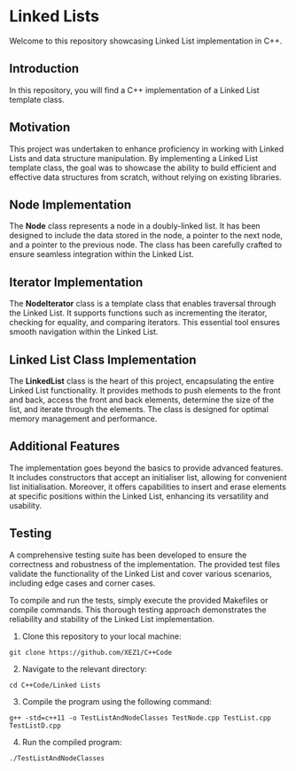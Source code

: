# Linked Lists

Welcome to this repository showcasing Linked List implementation in C++. 

## Introduction

In this repository, you will find a C++ implementation of a Linked List template class. 

## Motivation

This project was undertaken to enhance proficiency in working with Linked Lists and data structure manipulation. By implementing a Linked List template class, the goal was to showcase the ability to build efficient and effective data structures from scratch, without relying on existing libraries.

## Node Implementation

The **Node** class represents a node in a doubly-linked list. It has been designed to include the data stored in the node, a pointer to the next node, and a pointer to the previous node. The class has been carefully crafted to ensure seamless integration within the Linked List.

## Iterator Implementation

The **NodeIterator** class is a template class that enables traversal through the Linked List. It supports functions such as incrementing the iterator, checking for equality, and comparing iterators. This essential tool ensures smooth navigation within the Linked List.

## Linked List Class Implementation

The **LinkedList** class is the heart of this project, encapsulating the entire Linked List functionality. It provides methods to push elements to the front and back, access the front and back elements, determine the size of the list, and iterate through the elements. The class is designed for optimal memory management and performance.

## Additional Features

The implementation goes beyond the basics to provide advanced features. It includes constructors that accept an initialiser list, allowing for convenient list initialisation. Moreover, it offers capabilities to insert and erase elements at specific positions within the Linked List, enhancing its versatility and usability.

## Testing

A comprehensive testing suite has been developed to ensure the correctness and robustness of the implementation. The provided test files validate the functionality of the Linked List and cover various scenarios, including edge cases and corner cases.

To compile and run the tests, simply execute the provided Makefiles or compile commands. This thorough testing approach demonstrates the reliability and stability of the Linked List implementation.

1. Clone this repository to your local machine:
```
git clone https://github.com/XEZ1/C++Code
```
2. Navigate to the relevant directory:
```
cd C++Code/Linked Lists
```
3. Compile the program using the following command:
```
g++ -std=c++11 -o TestListAndNodeClasses TestNode.cpp TestList.cpp TestListD.cpp
```
4. Run the compiled program:
```
./TestListAndNodeClasses
```
